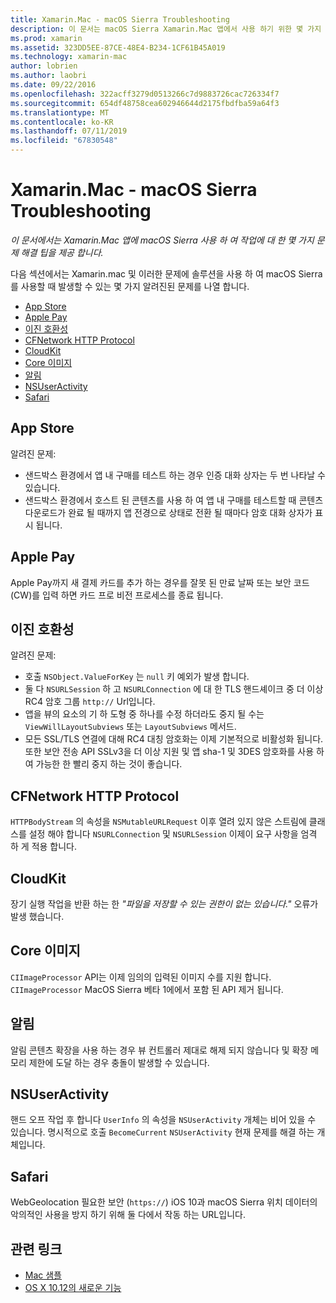 ```yaml
---
title: Xamarin.Mac - macOS Sierra Troubleshooting
description: 이 문서는 macOS Sierra Xamarin.Mac 앱에서 사용 하기 위한 몇 가지 문제 해결 팁을 제공 합니다. 팁은 Mac 앱 스토어, Apple Pay, 이진 호환성, CFNetwork, CloudKit, 등와 관련이 있습니다.
ms.prod: xamarin
ms.assetid: 323DD5EE-87CE-48E4-B234-1CF61B45A019
ms.technology: xamarin-mac
author: lobrien
ms.author: laobri
ms.date: 09/22/2016
ms.openlocfilehash: 322acff3279d0513266c7d9883726cac726334f7
ms.sourcegitcommit: 654df48758cea602946644d2175fbdfba59a64f3
ms.translationtype: MT
ms.contentlocale: ko-KR
ms.lasthandoff: 07/11/2019
ms.locfileid: "67830548"
---
```

# <a name="xamarinmac---macos-sierra-troubleshooting"></a>Xamarin.Mac - macOS Sierra Troubleshooting

_이 문서에서는 Xamarin.Mac 앱에 macOS Sierra 사용 하 여 작업에 대 한 몇 가지 문제 해결 팁을 제공 합니다._

다음 섹션에서는 Xamarin.mac 및 이러한 문제에 솔루션을 사용 하 여 macOS Sierra를 사용할 때 발생할 수 있는 몇 가지 알려진된 문제를 나열 합니다.

- [App Store](#App-Store)
- [Apple Pay](#Apple-Pay)
- [이진 호환성](#Binary-Compatibility)
- [CFNetwork HTTP Protocol](#CFNetwork-HTTP-Protocol)
- [CloudKit](#CloudKit)
- [Core 이미지](#CoreImage)
- [알림](#Notifications)
- [NSUserActivity](#NSUserActivity)
- [Safari](#Safari)

<a name="App-Store" />

## <a name="app-store"></a>App Store

알려진 문제:

- 샌드박스 환경에서 앱 내 구매를 테스트 하는 경우 인증 대화 상자는 두 번 나타날 수 있습니다.
- 샌드박스 환경에서 호스트 된 콘텐츠를 사용 하 여 앱 내 구매를 테스트할 때 콘텐츠 다운로드가 완료 될 때까지 앱 전경으로 상태로 전환 될 때마다 암호 대화 상자가 표시 됩니다.

<a name="Apple-Pay" />

## <a name="apple-pay"></a>Apple Pay

Apple Pay까지 새 결제 카드를 추가 하는 경우를 잘못 된 만료 날짜 또는 보안 코드 (CW)를 입력 하면 카드 프로 비전 프로세스를 종료 됩니다.

<a name="Binary-Compatibility" />

## <a name="binary-compatibility"></a>이진 호환성

알려진 문제:

- 호출 `NSObject.ValueForKey` 는 `null` 키 예외가 발생 합니다.
- 둘 다 `NSURLSession` 하 고 `NSURLConnection` 에 대 한 TLS 핸드셰이크 중 더 이상 RC4 암호 그룹 `http://` Url입니다.
- 앱을 뷰의 요소의 기 하 도형 중 하나를 수정 하더라도 중지 될 수는 `ViewWillLayoutSubviews` 또는 `LayoutSubviews` 메서드.
- 모든 SSL/TLS 연결에 대해 RC4 대칭 암호화는 이제 기본적으로 비활성화 됩니다. 또한 보안 전송 API SSLv3을 더 이상 지원 및 앱 sha-1 및 3DES 암호화를 사용 하 여 가능한 한 빨리 중지 하는 것이 좋습니다.

<a name="CFNetwork-HTTP-Protocol" />

## <a name="cfnetwork-http-protocol"></a>CFNetwork HTTP Protocol

`HTTPBodyStream` 의 속성을 `NSMutableURLRequest` 이후 열려 있지 않은 스트림에 클래스를 설정 해야 합니다 `NSURLConnection` 및 `NSURLSession` 이제이 요구 사항을 엄격 하 게 적용 합니다.

<a name="CloudKit" />

## <a name="cloudkit"></a>CloudKit

장기 실행 작업을 반환 하는 한 _"파일을 저장할 수 있는 권한이 없는 있습니다."_ 오류가 발생 했습니다.

<a name="CoreImage" />

## <a name="core-image"></a>Core 이미지

`CIImageProcessor` API는 이제 임의의 입력된 이미지 수를 지원 합니다. `CIImageProcessor` MacOS Sierra 베타 1에에서 포함 된 API 제거 됩니다.

<a name="Notifications" />

## <a name="notifications"></a>알림

알림 콘텐츠 확장을 사용 하는 경우 뷰 컨트롤러 제대로 해제 되지 않습니다 및 확장 메모리 제한에 도달 하는 경우 충돌이 발생할 수 있습니다.

<a name="NSUserActivity" />

## <a name="nsuseractivity"></a>NSUserActivity

핸드 오프 작업 후 합니다 `UserInfo` 의 속성을 `NSUserActivity` 개체는 비어 있을 수 있습니다. 명시적으로 호출 `BecomeCurrent` `NSUserActivity` 현재 문제를 해결 하는 개체입니다.

<a name="Safari" />

## <a name="safari"></a>Safari

WebGeolocation 필요한 보안 (`https://`) iOS 10과 macOS Sierra 위치 데이터의 악의적인 사용을 방지 하기 위해 둘 다에서 작동 하는 URL입니다.







## <a name="related-links"></a>관련 링크

- [Mac 샘플](https://developer.xamarin.com/samples/mac/)
- [OS X 10.12의 새로운 기능](https://developer.apple.com/library/prerelease/content/releasenotes/MacOSX/WhatsNewInOSX/Articles/OSXv10.html#//apple_ref/doc/uid/TP40017145-SW1)
